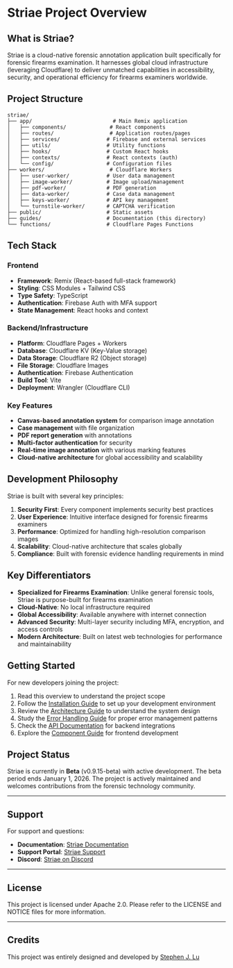 # Striae Project Overview

## What is Striae?

Striae is a cloud-native forensic annotation application built specifically for forensic firearms examination. It harnesses global cloud infrastructure (leveraging Cloudflare) to deliver unmatched capabilities in accessibility, security, and operational efficiency for firearms examiners worldwide.

## Project Structure

```
striae/
├── app/                          # Main Remix application
│   ├── components/              # React components
│   ├── routes/                  # Application routes/pages
│   ├── services/               # Firebase and external services
│   ├── utils/                  # Utility functions
│   ├── hooks/                  # Custom React hooks
│   ├── contexts/               # React contexts (auth)
│   └── config/                 # Configuration files
├── workers/                     # Cloudflare Workers
│   ├── user-worker/            # User data management
│   ├── image-worker/           # Image upload/management
│   ├── pdf-worker/             # PDF generation
│   ├── data-worker/            # Case data management
│   ├── keys-worker/            # API key management
│   └── turnstile-worker/       # CAPTCHA verification
├── public/                     # Static assets
├── guides/                     # Documentation (this directory)
└── functions/                  # Cloudflare Pages Functions
```

## Tech Stack

### Frontend
- **Framework**: Remix (React-based full-stack framework)
- **Styling**: CSS Modules + Tailwind CSS
- **Type Safety**: TypeScript
- **Authentication**: Firebase Auth with MFA support
- **State Management**: React hooks and context

### Backend/Infrastructure
- **Platform**: Cloudflare Pages + Workers
- **Database**: Cloudflare KV (Key-Value storage)
- **Data Storage**: Cloudflare R2 (Object storage)
- **File Storage**: Cloudflare Images
- **Authentication**: Firebase Authentication
- **Build Tool**: Vite
- **Deployment**: Wrangler (Cloudflare CLI)

### Key Features
- **Canvas-based annotation system** for comparison image annotation
- **Case management** with file organization
- **PDF report generation** with annotations
- **Multi-factor authentication** for security
- **Real-time image annotation** with various marking features
- **Cloud-native architecture** for global accessibility and scalability

## Development Philosophy

Striae is built with several key principles:

1. **Security First**: Every component implements security best practices
2. **User Experience**: Intuitive interface designed for forensic firearms examiners
3. **Performance**: Optimized for handling high-resolution comparison images
4. **Scalability**: Cloud-native architecture that scales globally
5. **Compliance**: Built with forensic evidence handling requirements in mind

## Key Differentiators

- **Specialized for Firearms Examination**: Unlike general forensic tools, Striae is purpose-built for firearms examination
- **Cloud-Native**: No local infrastructure required
- **Global Accessibility**: Available anywhere with internet connection
- **Advanced Security**: Multi-layer security including MFA, encryption, and access controls
- **Modern Architecture**: Built on latest web technologies for performance and maintainability

## Getting Started

For new developers joining the project:

1. Read this overview to understand the project scope
2. Follow the [Installation Guide](https://developers.striae.org/striae-dev/get-started/installation-guide) to set up your development environment
3. Review the [Architecture Guide](https://developers.striae.org/striae-dev/get-started/project-overview/striae-architecture) to understand the system design
4. Study the [Error Handling Guide](https://developers.striae.org/striae-dev/guides/error-handling) for proper error management patterns
5. Check the [API Documentation](https://developers.striae.org/striae-dev/guides/api-reference) for backend integrations
6. Explore the [Component Guide](https://developers.striae.org/striae-dev/guides/components) for frontend development

## Project Status

Striae is currently in **Beta** (v0.9.15-beta) with active development. The beta period ends January 1, 2026. The project is actively maintained and welcomes contributions from the forensic technology community.

---

## Support

For support and questions:
- **Documentation**: [Striae Documentation](https://developers.striae.org/striae-dev/get-started/document-index)
- **Support Portal**: [Striae Support](https://www.striae.org/support)
- **Discord**: [Striae on Discord](https://discord.gg/ESUPhTPwHx)

---

## License

This project is licensed under Apache 2.0. Please refer to the LICENSE and NOTICE files for more information.

---

## Credits

This project was entirely designed and developed by [Stephen J. Lu](https://www.stephenjlu.com)
